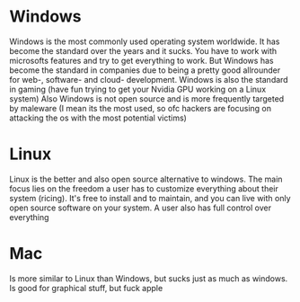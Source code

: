 # Windows
Windows is the most commonly used operating system worldwide. It has become the standard over the years and it sucks. You have to work with microsofts features and try to get everything to work. But Windows has become the standard in companies due to being a pretty good allrounder for web-, software- and cloud- development.
Windows is also the standard in gaming (have fun trying to get your Nvidia GPU working on a Linux system)
Also Windows is not open source and is more frequently targeted by maleware (I mean its the most used, so ofc hackers are focusing on attacking the os with the most potential victims)

# Linux
Linux is the better and also open source alternative to windows. The main focus lies on the freedom a user has to customize everything about their system (ricing).
It's free to install and to maintain, and you can live with only open source software on your system. A user also has full control over everything

# Mac
Is more similar to Linux than Windows, but sucks just as much as windows.
Is good for graphical stuff, but fuck apple